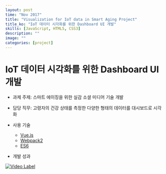 ```yaml
---
layout: post
time: "Nov 2017"
title: "Visualization for IoT data in Smart Aging Project"
title_ko: "IoT 데이터 시각화를 위한 Dashboard UI 개발"
skills: [JavaScript, HTML5, CSS3]
description: ""
image: ""
categories: [project]
---
```


# IoT 데이터 시각화를 위한 Dashboard UI 개발
- 과제 주제: 스마트 에이징을 위한 실감 소셜 미디어 기술 개발 
- 담당 직무: 고령자의 건강 상태를 측정한 다양한 형태의 데이터를 대시보드로 시각화
- 사용 기술 
    + [Vue.js](https://vuejs.org/) 
    + [Webpack2](https://webpack.js.org/)
    + [ES6](http://es6-features.org/)
    
- 개발 성과

[![Video Label](http://img.youtube.com/vi/iGFtKsUx-E8/0.jpg)](https://youtu.be/iGFtKsUx-E8?t=36s)

